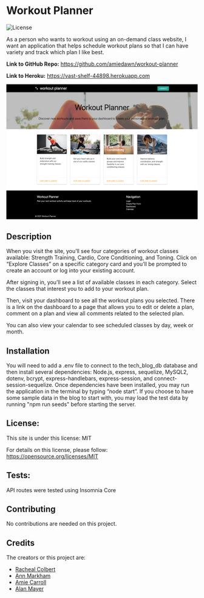 # Workout Planner

![License](https://img.shields.io/badge/License-MIT-green.svg)

As a person who wants to workout using an on-demand class website, I want an application that helps schedule workout plans so that I can have variety and track which plan I like best.

**Link to GitHub Repo:** https://github.com/amiedawn/workout-planner

**Link to Heroku:** https://vast-shelf-44898.herokuapp.com

![Image of Application](public/stylesheets/images/workout-planner.png)

## Description

When you visit the site, you’ll see four categories of workout classes available: Strength Training, Cardio, Core Conditioning, and Toning. Click on “Explore Classes” on a specific category card and you’ll be prompted to create an account or log into your existing account.

After signing in, you’ll see a list of available classes in each category. Select the classes that interest you to add to your workout plan.

Then, visit your dashboard to see all the workout plans you selected.
There is a link on the dashboard to a page that allows you to edit or delete a plan, comment on a plan and view all comments related to the selected plan.

You can also view your calendar to see scheduled classes by day, week or month.

## Installation

You will need to add a .env file to connect to the tech_blog_db database and then install several dependencies: Node.js, express, sequelize, MySQL2, dotenv, bcrypt, express-handlebars, express-session, and connect-session-sequelize. Once dependencies have been installed, you may run the application in the terminal by typing “node start”. If you choose to have some sample data in the blog to start with, you may load the test data by running "npm run seeds" before starting the server.

## License:

This site is under this license: MIT

For details on this license, please follow: https://opensource.org/licenses/MIT

## Tests:

API routes were tested using Insomnia Core

## Contributing

No contributions are needed on this project.

## Credits

The creators or this project are:

- [Racheal Colbert](https://github.com/rachealcolbert)
- [Ann Markham](https://github.com/AnnMarkham)
- [Amie Carroll](https://github.com/amiedawn)
- [Alan Mayer](https://github.com/AlanM09)
